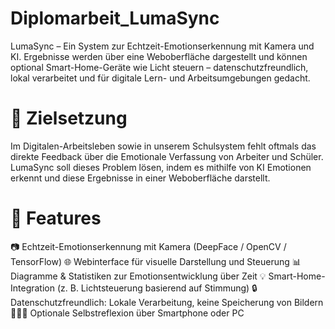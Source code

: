 # Diplomarbeit_LumaSync
LumaSync – Ein System zur Echtzeit-Emotionserkennung mit Kamera und KI. Ergebnisse werden über eine Weboberfläche dargestellt und können optional Smart-Home-Geräte wie Licht steuern – datenschutzfreundlich, lokal verarbeitet und für digitale Lern- und Arbeitsumgebungen gedacht.


# 🎯 Zielsetzung
Im Digitalen-Arbeitsleben sowie in unserem Schulsystem fehlt oftmals das direkte Feedback über die Emotionale Verfassung von Arbeiter und Schüler.
LumaSync soll dieses Problem lösen, indem es mithilfe von KI Emotionen erkennt und diese Ergebnisse in einer Weboberfläche darstellt.

# 🔑 Features
📷 Echtzeit-Emotionserkennung mit Kamera (DeepFace / OpenCV / TensorFlow)
🌐 Webinterface für visuelle Darstellung und Steuerung
📊 Diagramme & Statistiken zur Emotionsentwicklung über Zeit
💡 Smart-Home-Integration (z. B. Lichtsteuerung basierend auf Stimmung)
🔒 Datenschutzfreundlich: Lokale Verarbeitung, keine Speicherung von Bildern
🧑‍🤝‍🧑 Optionale Selbstreflexion über Smartphone oder PC

